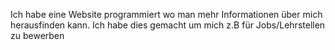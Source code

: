 Ich habe eine Website programmiert wo man mehr Informationen über mich herausfinden kann.
Ich habe dies gemacht um mich z.B für Jobs/Lehrstellen zu bewerben
